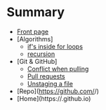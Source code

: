 # Summary

* [Front page](README.md)   
* [Algorithms]
  * [if's inside for loops](./02-04-2018__08-04-2018/05-04-2018.md)
  * [recursion](./09-04-2018__15-04-2018/14-04-2018.md)
* [Git & GitHub]
  * [Conflict when pulling](./02-04-2018__08-04-2018/03-04-2018.md)
  * [Pull requests](./09-04-2018__15-04-2018/09-04-2018.md)
  * [Unstaging a file](./09-04-2018__15-04-2018/15-04-2018.md)
* [Repo](https://github.com/<user name>/<repo name>)
* [Home](https://<your portfolio>.github.io)
